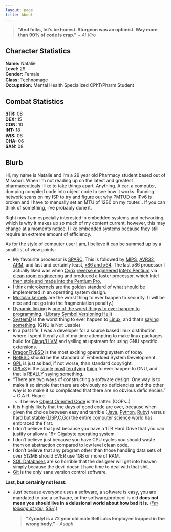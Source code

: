 ```yaml
---
layout: page
title: About
---
```


> **“And folks, let’s be honest. Sturgeon was an optimist. Way more than**
> **90% of code is crap.”** ~ *Al Viro*

## Character Statistics ##
**Name:**       Natalie  
**Level:**      29  
**Gender:**     Female  
**Class:**      Technomage  
**Occupation:** Mental Health Specialized CPhT/Pharm Student  

## Combat Statistics ##
**STR:** 08  
**DEX:** 15  
**CON:** 10  
**INT:** 18  
**WIS:** 06  
**CHA:** 06  
**SAN:** 08  

## Blurb ##
Hi, my name is Natalie and I’m a 29 year old Pharmacy student based out of
Missouri. When I’m not reading up on the latest and greatest pharmaceuticals
I like to take things apart. Anything. A car, a computer, dumping compiled
code into object code to see how it works. Running network scans on my ISP
to try and figure out why PMTUD on IPv6 is broken and I have to manually set
an MTU of 1280 on my router… If you can think of something, I’ve probably
done it.

Right now I am especially interested in embedded systems and networking, which
is why it makes up so much of my content current, however, this may change at
a moments notice. I like embedded systems because they still require an
extreme amount of efficiency.

As for the style of computer user I am, I believe it can be summed up by a
small list of view points:

 * My favourite processor is [SPARC][1]. This is followed by [MIPS][2],
   [AVR32][3], [ARM][4], and last and certainly least, [x86 and x64][5]. The
   last x86 processor I actually liked was when [Cyrix][6]
   [reverse engineered][7] [Intel’s Pentium][8] via [clean room engineering][9]
   and produced a faster processor, which Intel
   [then stole and made into the Pentium Pro.][10]
 * I think [microkernels][11] are the golden standard of what should be
   implemented in an operating system design.
 * [Modular kernels][12] are the worst thing to ever happen to security. (I
   will be nice and not go into the fragmentation penalty.)
 * [Dynamic linking][13] is
   [one of the worst things to ever happen to programming][14].
   ([Library Symbol Versioning Hell][15])
 * [SystemD][16] is the worst thing to ever happen to [Linux][17], and that’s
   [saying something][18]. (GNU is Not Usable)
 * In a past life, I was a developer for a source based linux distribution
   where I spent literally all of my time attempting to make linux packages
   build for [Clang/LLVM][19] and yelling at upstream for using GNU specific
   extensions.
 * [DragonFlyBSD][20] is the most exciting operating system of today.
 * [NetBSD][21] should be the standard of Embedded System Development.
 * [GPL][22] is just as bad, if not worse, than standard copyright.
 * [GPLv3][23] is the [single][24] [most][25] [terrifying][26] [thing][27]
   to ever happen to GNU, and that is [REALLY saying something][28].
 * “There are two ways of constructing a software design: One way is to make it
   so simple that there are obviously no deficiencies and the other way is to
   make it so complicated that there are no obvious deficiencies.” ~ C.A.R.
   Hoare.
      - I believe [Object Oriented Code][29] is the latter. (OOPs..)
 * It is highly likely that the days of good code are over, because when
   given the choice between easy and terrible ([Java][30], [Python][31],
   [Ruby][32]) versus hard but stable ([LISP][33],[C][34],[Go][35]) the entire
   [computer science][36] world has embraced the first.
 * I don’t believe that just because you have a 1TB Hard Drive that you can
   justify or allow a 16+ Gigabyte operating system.
 * I don’t believe just because you have CPU cycles you should waste them
   on abstraction compared to low level clean code.
 * I don’t believe that any program other than those handling data sets of
   over 512MB should EVER use 1GB or more of RAM.
 * [SQL Databases][37] are so horrible that the designer will get into heaven
   simply because the devil doesn’t have time to deal with that shit.
 * [Git][38] is the only sane version control software.

 **Last, but certainly not least:**

 * Just because everyone uses a software, a software is easy, you are mandated
   to use a software, or the software/protocol is old **does not mean
   you should live in a delusional world about how bad it is.** ([*I’m looking
   at you,*][40] [*SSH*][39].)


   > **“Zyradyl is a 72 year old male Bell Labs Employee trapped in the**
   > **wrong body.”** - *Asaph*

[1]: https://en.wikipedia.org/wiki/SPARC "Wikipedia: SPARC"
[2]: https://en.wikipedia.org/wiki/MIPS_instruction_set "Wikipedia: MIPS"
[3]: https://en.wikipedia.org/wiki/AVR32 "Wikipedia: AVR32"
[4]: https://en.wikipedia.org/wiki/ARM_architecture "Wikipedia: ARM"
[5]: https://en.wikipedia.org/wiki/X86 "Wikipedia x86"
[6]: https://en.wikipedia.org/wiki/Cyrix "Wikipedia: Cyrix"
[7]: https://en.wikipedia.org/wiki/Cyrix_6x86 "Wikipedia: Cyrix 6x86"
[8]: https://en.wikipedia.org/wiki/Pentium "Wikipedia: Pentium"
[9]: https://en.wikipedia.org/wiki/Chinese_wall "Wikipedia: Clean Room"
[10]: https://en.wikipedia.org/wiki/Cyrix#Legal_troubles "Wikipedia: Cyrix Litigation"
[11]: https://en.wikipedia.org/wiki/Microkernel "Wikipedia: Microkernel"
[12]: https://en.wikipedia.org/wiki/Kernel_(operating_system)#Hybrid_.28or_Modular.29_kernels "Wikipedia: Modular Kernels"
[13]: https://en.wikipedia.org/wiki/Dynamic_linker "Wikipedia: Dynamic Linker"
[14]: http://comments.gmane.org/gmane.os.plan9.general/45877 "Rob Pike Dynamic Libraries"
[15]: https://groups.google.com/d/msg/comp.os.plan9/x3s1Ibaj_l8/KQ8mrC8jxEIJ "Version Hell"
[16]: https://en.wikipedia.org/wiki/Systemd "Wikipedia: SystemD"
[17]: https://en.wikipedia.org/wiki/Linux "Wikipedia: Linux"
[18]: https://en.wikipedia.org/wiki/GNU "Wikipedia: GNU"
[19]: https://en.wikipedia.org/wiki/LLVM "Wikipedia: LLVM"
[20]: https://en.wikipedia.org/wiki/DragonFly_BSD "Wikipedia: DragonFlyBSD"
[21]: https://en.wikipedia.org/wiki/NetBSD "Wikipedia: NetBSD"
[22]: https://en.wikipedia.org/wiki/GNU_General_Public_License "Wikipedia: GPL"
[23]: https://en.wikipedia.org/wiki/GNU_General_Public_License#Version_3 "Wikipedia: GPL3"
[24]: https://www.youtube.com/watch?v=PaKIZ7gJlRU "Torvald's on GPL3"
[25]: http://lwn.net/Articles/200422/ "Kernel Developers on GPL3"
[26]: http://www.datamation.com/open-source/7-reasons-why-free-software-is-losing-influence_2.html "FSF Losing Influence"
[27]: http://osdelivers.blackducksoftware.com/2013/01/25/whos-afraid-of-gpl3/ "Who is afraid of GPL3"
[28]: http://www.gnu.org/software/automake/ "Automake Hell"
[29]: https://en.wikipedia.org/wiki/Object-oriented_programming "OOPs"
[30]: https://en.wikipedia.org/wiki/Java "Wikipedia: Java"
[31]: https://en.wikipedia.org/wiki/Python_(programming_language) "Wikipedia: Python"
[32]: https://en.wikipedia.org/wiki/Ruby_(programming_language) "Wikipedia: Ruby"
[33]: https://en.wikipedia.org/wiki/Lisp_(programming_language) "Wikipedia: LISP"
[34]: https://en.wikipedia.org/wiki/C_(programming_language) "Wikipedia: C"
[35]: https://en.wikipedia.org/wiki/Go_(programming_language) "Wikipedia: Go"
[36]: https://en.wikipedia.org/wiki/Computer_science "Wikipedia: Computer Science"
[37]: https://en.wikipedia.org/wiki/SQL "Wikipedia: SQL"
[38]: https://en.wikipedia.org/wiki/Git_(software) "Wikipedia: Git"
[39]: https://en.wikipedia.org/wiki/Secure_Shell "Wikipedia: Secure Shell"
[40]: http://harmful.cat-v.org/software/ssh "Cat-V: On SSH"
